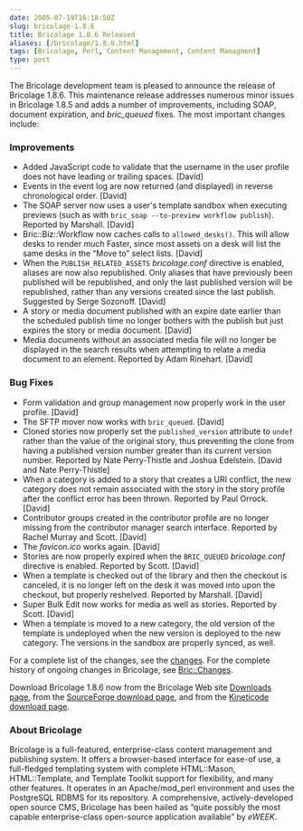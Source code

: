 ```yaml
--- 
date: 2005-07-19T16:18:50Z
slug: bricolage-1.8.6
title: Bricolage 1.8.6 Released
aliases: [/bricolage/1.8.6.html]
tags: [Bricolage, Perl, Content Management, Content Managment]
type: post
---
```


The Bricolage development team is pleased to announce the release of Bricolage
1.8.6. This maintenance release addresses numerous minor issues in Bricolage
1.8.5 and adds a number of improvements, including SOAP, document expiration,
and *bric\_queued* fixes. The most important changes include:

### Improvements

-   Added JavaScript code to validate that the username in the user profile does
    not have leading or trailing spaces. \[David\]
-   Events in the event log are now returned (and displayed) in reverse
    chronological order. \[David\]
-   The SOAP server now uses a user's template sandbox when executing previews
    (such as with `bric_soap --to-preview workflow publish`). Reported by
    Marshall. \[David\]
-   Bric::Biz::Workflow now caches calls to `allowed_desks()`. This will allow
    desks to render *much* Faster, since most assets on a desk will list the
    same desks in the “Move to” select lists. \[David\]
-   When the `PUBLISH_RELATED_ASSETS` *bricolage.conf* directive is enabled,
    aliases are now also republished. Only aliases that have previously been
    published will be republished, and only the last published version will be
    republished, rather than any versions created since the last publish.
    Suggested by Serge Sozonoff. \[David\]
-   A story or media document published with an expire date earlier than the
    scheduled publish time no longer bothers with the publish but just expires
    the story or media document. \[David\]
-   Media documents without an associated media file will no longer be displayed
    in the search results when attempting to relate a media document to an
    element. Reported by Adam Rinehart. \[David\]

### Bug Fixes

-   Form validation and group management now properly work in the user profile.
    \[David\]
-   The SFTP mover now works with `bric_queued`. \[David\]
-   Cloned stories now properly set the `published_version` attribute to `undef`
    rather than the value of the original story, thus preventing the clone from
    having a published version number greater than its current version number.
    Reported by Nate Perry-Thistle and Joshua Edelstein. \[David and Nate
    Perry-Thistle\]
-   When a category is added to a story that creates a URI conflict, the new
    category does not remain associated with the story in the story profile
    after the conflict error has been thrown. Reported by Paul Orrock. \[David\]
-   Contributor groups created in the contributor profile are no longer missing
    from the contributor manager search interface. Reported by Rachel Murray and
    Scott. \[David\]
-   The *favicon.ico* works again. \[David\]
-   Stories are now properly expired when the `BRIC_QUEUED` *bricolage.conf*
    directive is enabled. Reported by Scott. \[David\]
-   When a template is checked out of the library and then the checkout is
    canceled, it is no longer left on the desk it was moved into upon the
    checkout, but properly reshelved. Reported by Marshall. \[David\]
-   Super Bulk Edit now works for media as well as stories. Reported by Scott.
    \[David\]
-   When a template is moved to a new category, the old version of the template
    is undeployed when the new version is deployed to the new category. The
    versions in the sandbox are properly synced, as well.

For a complete list of the changes, see the [changes]. For the complete history
of ongoing changes in Bricolage, see [Bric::Changes].

Download Bricolage 1.8.6 now from the Bricolage Web site [Downloads page], from
the [SourceForge download page], and from the [Kineticode download page].

### About Bricolage

Bricolage is a full-featured, enterprise-class content management and publishing
system. It offers a browser-based interface for ease-of use, a full-fledged
templating system with complete HTML::Mason, HTML::Template, and Template
Toolkit support for flexibility, and many other features. It operates in an
Apache/mod\_perl environment and uses the PostgreSQL RDBMS for its repository. A
comprehensive, actively-developed open source CMS, Bricolage has been hailed as
“quite possibly the most capable enterprise-class open-source application
available” by *eWEEK*.

  [changes]: http://www.bricolage.cc/news/announce/changes/bricolage-1.8.6/
  [Bric::Changes]: http://www.bricolage.cc/docs/api/current/Bric::Changes
  [Downloads page]: http://www.bricolage.cc/downloads/
  [SourceForge download page]: http://sourceforge.net/project/showfiles.php?group_id=34789
  [Kineticode download page]: http://www.kineticode.com/bricolage/index2.html
